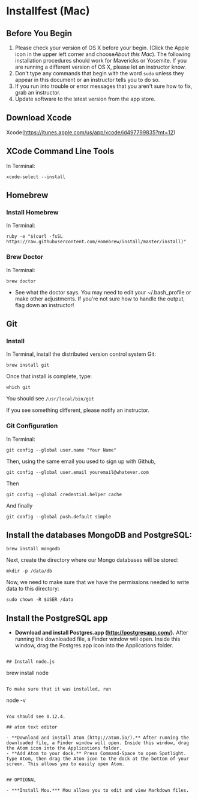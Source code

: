 # Installfest (Mac)

## Before You Begin

1. Please check your version of OS X before your begin. (Click the Apple icon in the upper left corner and choose*About this Mac*). The following installation procedures should work for Mavericks or Yosemite. If you are running a different version of OS X, please let an instructor know.
2. Don't type any commands that begin with the word `sudo` unless they appear in this document or an instructor tells you to do so.
3. If you run into trouble or error messages that you aren't sure how to fix, grab an instructor.
4. Update software to the latest version from the app store.

## Download Xcode
Xcode(https://itunes.apple.com/us/app/xcode/id497799835?mt=12)

## XCode Command Line Tools

In Terminal:

```
xcode-select --install

```

## Homebrew

### Install Homebrew

In Terminal:

```
ruby -e "$(curl -fsSL https://raw.githubusercontent.com/Homebrew/install/master/install)"

```

### Brew Doctor

In Terminal:

```
brew doctor

```

- See what the doctor says. You may need to edit your ~/.bash_profile or make other adjustments. If you're not sure how to handle the output, flag down an instructor!


## Git

### Install

In Terminal, install the distributed version control system Git:

```
brew install git

```

Once that install is complete, type:

```
which git

```

You should see `/usr/local/bin/git`

If you see something different, please notify an instructor.

### Git Configuration

In Terminal:

```
git config --global user.name "Your Name"

```

Then, using the same email you used to sign up with Github,

```
git config --global user.email youremail@whatever.com

```

Then

```
git config --global credential.helper cache
```

And finally

```
git config --global push.default simple
```



## Install the databases MongoDB and PostgreSQL:

```
brew install mongodb

```

Next, create the directory where our Mongo databases will be stored:

```
mkdir -p /data/db

```

Now, we need to make sure that we have the permissions needed to write data to this directory:

```
sudo chown -R $USER /data

```

## Install the PostgreSQL app

- **Download and install Postgres.app (http://postgresapp.com/).** After running the downloaded file, a Finder window will open. Inside this window, drag the Postgres.app icon into the Applications folder.


```

## Install node.js

```
brew install node

```

To make sure that it was installed, run

```
node -v

```

You should see 0.12.4.

## atom text editor

- **Download and install Atom (http://atom.io/).** After running the downloaded file, a Finder window will open. Inside this window, drag the Atom icon into the Applications folder.
- **Add Atom to your dock.** Press Command-Space to open Spotlight. Type Atom, then drag the Atom icon to the dock at the bottom of your screen. This allows you to easily open Atom.


## OPTIONAL

- ***Install Mou.*** Mou allows you to edit and view Markdown files.
